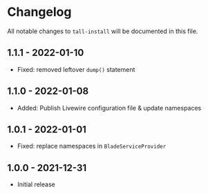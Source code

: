 # Changelog

All notable changes to `tall-install` will be documented in this file.

## 1.1.1 - 2022-01-10

- Fixed: removed leftover `dump()` statement

## 1.1.0 - 2022-01-08

- Added: Publish Livewire configuration file & update namespaces

## 1.0.1 - 2022-01-01

- Fixed: replace namespaces in `BladeServiceProvider`

## 1.0.0 - 2021-12-31

- Initial release
